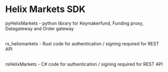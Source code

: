 # Helix Markets SDK

pyHelixMarkets - python library for Keymakerfund, Funding proxy, Datagateway and Order gateway<br /><br />

rs_helixmarkets - Rust code for authentication / signing required for REST API<br /><br />

rsHelixMarkets - C# code for authentication / signing required for REST API
